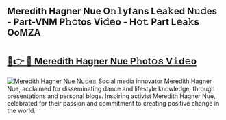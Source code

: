 ## Meredith Hagner Nue O𝚗𝚕yf𝚊ns L𝚎a𝚔ed N𝚞𝚍es - Part-VNM P𝚑𝚘tos Vi𝚍𝚎o - H𝚘𝚝 Part L𝚎a𝚔s OoMZA

# <h2><a href="http://kfaccw7.oniu.top/?m=Meredith+Hagner+Nue">🔗👉 🔴 Meredith Hagner Nue P𝚑ot𝚘𝚜 V𝚒d𝚎o</a></h2>

[![Meredith Hagner Nue Nu𝚍e𝚜](https://i.imgur.com/0qMVB7G.gif)](http://kfaccw7.oniu.top/?m=Meredith+Hagner+Nue)
Social media innovator Meredith Hagner Nue, acclaimed for disseminating dance and lifestyle knowledge, through presentations and personal blogs. Inspiring activist Meredith Hagner Nue, celebrated for their passion and commitment to creating positive change in the world.  

